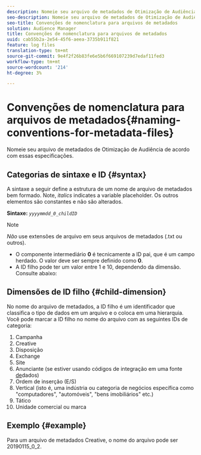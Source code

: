 ```yaml
---
description: Nomeie seu arquivo de metadados de Otimização de Audiência de acordo com essas especificações.
seo-description: Nomeie seu arquivo de metadados de Otimização de Audiência de acordo com essas especificações.
seo-title: Convenções de nomenclatura para arquivos de metadados
solution: Audience Manager
title: Convenções de nomenclatura para arquivos de metadados
uuid: cab55b2a-2e54-45f6-aeea-3735b911f821
feature: log files
translation-type: tm+mt
source-git-commit: 9e4f2f26b83fe6e5b6f669107239d7edaf11fed3
workflow-type: tm+mt
source-wordcount: '214'
ht-degree: 3%

---
```



# Convenções de nomenclatura para arquivos de metadados{#naming-conventions-for-metadata-files}

Nomeie seu arquivo de metadados de Otimização de Audiência de acordo com essas especificações.

## Categorias de sintaxe e ID {#syntax}

A sintaxe a seguir define a estrutura de um nome de arquivo de metadados bem formado. Note, *italics* indicates a variable placeholder. Os outros elementos são constantes e não são alterados.

**Sintaxe:** *`yyyymmdd_0_childID`*

>[!NOTE]
>
>*Não* use extensões de arquivo em seus arquivos de metadados (.txt ou outros).

<!--In the name syntax, you'll notice a parent ID variable. Don't confuse it with the parent ID used in the [metadata file contents](../../../reporting/audience-optimization-reports/metadata-files-intro/metadata-file-contents.md). These 2 variables seem similar, but they represent different things:-->

* O componente intermediário **0** é tecnicamente a ID pai, que é um campo herdado. O valor deve ser sempre definido como **0**.
* A ID filho pode ter um valor entre 1 e 10, dependendo da dimensão. Consulte abaixo:

## Dimensões de ID filho {#child-dimension}

No nome do arquivo de metadados, a ID filho é um identificador que classifica o tipo de dados em um arquivo e o coloca em uma hierarquia. Você pode marcar a ID filho no nome do arquivo com as seguintes IDs de categoria:

1. Campanha
1. Creative
1. Disposição
1. Exchange
1. Site
1. Anunciante (se estiver usando códigos de integração em uma fonte [de](../../../features/manage-datasources.md#details)dados)
1. Ordem de inserção (E/S)
1. Vertical (isto é, uma indústria ou categoria de negócios específica como &quot;computadores&quot;, &quot;automóveis&quot;, &quot;bens imobiliários&quot; etc.)
1. Tático
1. Unidade comercial ou marca

## Exemplo {#example}

Para um arquivo de metadados Creative, o nome do arquivo pode ser 20190115_0_2.

<!--Let's take a look at how you would use these IDs in a metadata file name. As an example, say your data file consists of campaign creatives. In this case, the campaign is a parent object and the creatives are child objects because they belong to, or are contained by, the campaign. As a result, you'd choose the following IDs for the metadata file name:

* Parent ID: `1` 
* Child ID: `2`

Your metadata file name would look like this: `20150827_1_2`

Sometimes, you might have data that does not belong to a parent object. Whenever this is the case, select ID 0 for the parent ID. In this case, your file title would look like this: `20150827_0_2`. -->
